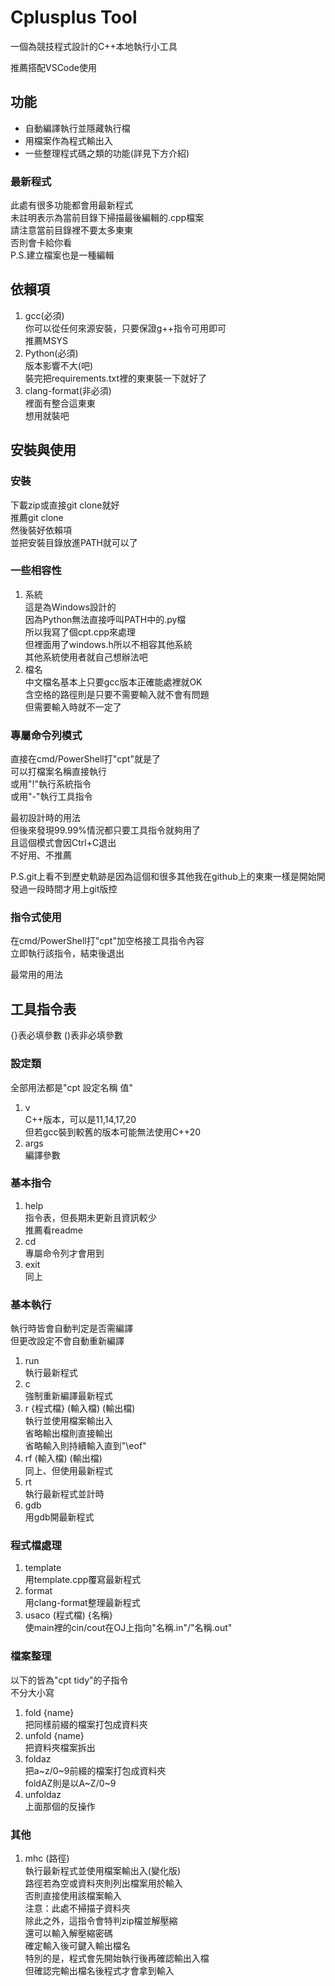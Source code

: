# Cplusplus Tool

一個為競技程式設計的C++本地執行小工具

推薦搭配VSCode使用

## 功能

+ 自動編譯執行並隱藏執行檔
+ 用檔案作為程式輸出入
+ 一些整理程式碼之類的功能(詳見下方介紹)

### 最新程式

此處有很多功能都會用最新程式\
未註明表示為當前目錄下掃描最後編輯的.cpp檔案\
請注意當前目錄裡不要太多東東\
否則會卡給你看\
P.S.建立檔案也是一種編輯

## 依賴項

1. gcc(必須)\
你可以從任何來源安裝，只要保證g++指令可用即可\
推薦MSYS
2. Python(必須)\
版本影響不大(吧)\
裝完把requirements.txt裡的東東裝一下就好了
3. clang-format(非必須)\
裡面有整合這東東\
想用就裝吧

## 安裝與使用

### 安裝

下載zip或直接git clone就好\
推薦git clone\
然後裝好依賴項\
並把安裝目錄放進PATH就可以了

### 一些相容性

1. 系統\
這是為Windows設計的\
因為Python無法直接呼叫PATH中的.py檔\
所以我寫了個cpt.cpp來處理\
但裡面用了windows.h所以不相容其他系統\
其他系統使用者就自己想辦法吧
2. 檔名\
中文檔名基本上只要gcc版本正確能處裡就OK\
含空格的路徑則是只要不需要輸入就不會有問題\
但需要輸入時就不一定了

### 專屬命令列模式

直接在cmd/PowerShell打"cpt"就是了\
可以打檔案名稱直接執行\
或用"!"執行系統指令\
或用"-"執行工具指令

最初設計時的用法\
但後來發現99.99%情況都只要工具指令就夠用了\
且這個模式會因Ctrl+C退出\
不好用、不推薦

P.S.git上看不到歷史軌跡是因為這個和很多其他我在github上的東東一樣是開始開發過一段時間才用上git版控

### 指令式使用

在cmd/PowerShell打"cpt"加空格接工具指令內容\
立即執行該指令，結束後退出

最常用的用法

## 工具指令表

{}表必填參數
()表非必填參數

### 設定類

全部用法都是"cpt 設定名稱 值"

1. v\
C++版本，可以是11,14,17,20\
但若gcc裝到較舊的版本可能無法使用C++20
2. args\
編譯參數

### 基本指令

1. help\
指令表，但長期未更新且資訊較少\
推薦看readme
2. cd\
專屬命令列才會用到
3. exit\
同上

### 基本執行

執行時皆會自動判定是否需編譯\
但更改設定不會自動重新編譯

1. run\
執行最新程式
2. c\
強制重新編譯最新程式
3. r {程式檔} (輸入檔) (輸出檔)\
執行並使用檔案輸出入\
省略輸出檔則直接輸出\
省略輸入則持續輸入直到"\eof"
4. rf (輸入檔) (輸出檔)\
同上、但使用最新程式
5. rt\
執行最新程式並計時
6. gdb\
用gdb開最新程式

### 程式檔處理

1. template\
用template.cpp覆寫最新程式
2. format\
用clang-format整理最新程式
3. usaco (程式檔) {名稱}\
使main裡的cin/cout在OJ上指向"名稱.in"/"名稱.out"

### 檔案整理

以下的皆為"cpt tidy"的子指令\
不分大小寫
1. fold {name}\
把同樣前綴的檔案打包成資料夾
2. unfold {name}\
把資料夾檔案拆出
3. foldaz\
把a~z/0~9前綴的檔案打包成資料夾\
foldAZ則是以A~Z/0~9
4. unfoldaz\
上面那個的反操作

### 其他

1. mhc (路徑)\
執行最新程式並使用檔案輸出入(變化版)\
路徑若為空或資料夾則列出檔案用於輸入\
否則直接使用該檔案輸入\
注意：此處不掃描子資料夾\
除此之外，這指令會特判zip檔並解壓縮\
還可以輸入解壓縮密碼\
確定輸入後可鍵入輸出檔名\
特別的是，程式會先開始執行後再確認輸出入檔\
但確認完輸出檔名後程式才會拿到輸入